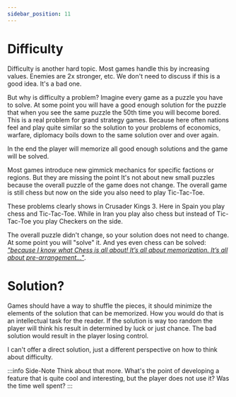 ```yaml
---
sidebar_position: 11
---
```

# Difficulty 

Difficulty is another hard topic. Most games handle this by increasing values. Enemies are 2x stronger, etc. We don't need to discuss if this is a good idea. It's a bad one.

But why is difficulty a problem? Imagine every game as a puzzle you have to solve. At some point you will have a good enough solution for the puzzle that when you see the same puzzle the 50th time you will become bored. This is a real problem for grand strategy games. Because here often nations feel and play quite similar so the solution to your problems of economics, warfare, diplomacy boils down to the same solution over and over again.

In the end the player will memorize all good enough solutions and the game will be solved.

Most games introduce new gimmick mechanics for specific factions or regions. But they are missing the point It's not about new small puzzles because the overall puzzle of the game does not change. The overall game is still chess but now on the side you also need to play Tic-Tac-Toe.

These problems clearly shows in Crusader Kings 3. Here in Spain you play chess and Tic-Tac-Toe. While in Iran you play also chess but instead of Tic-Tac-Toe you play Checkers on the side.

The overall puzzle didn't change, so your solution does not need to change. At some point you will "solve" it. And yes even chess can be solved: [*"because I know what Chess is all about! It’s all about memorization. It’s all about pre-arrangement…"*](https://qualiacomputing.com/2022/07/25/bobby-fischer-1972-world-chess-champion-on-why-chess-is-a-lousy-game-and-how-to-save-it/).

# Solution?

Games should have a way to shuffle the pieces, it should minimize the elements of the solution that can be memorized. How you would do that is an intellectual task for the reader. If the solution is way too random the player will think his result in determined by luck or just chance. The bad solution would result in the player losing control.

I can't offer a direct solution, just a different perspective on how to think about difficulty.

:::info Side-Note 
Think about that more. What's the point of developing a feature that is quite cool and interesting, but the player does not use it? Was the time well spent?
:::